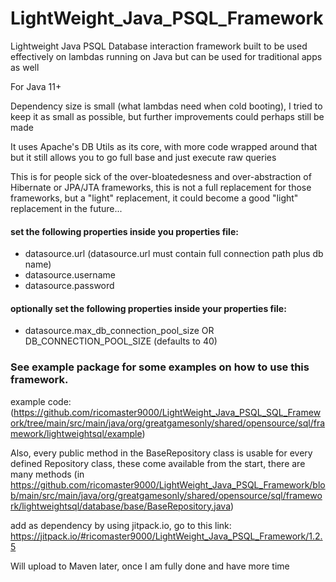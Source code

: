 # LightWeight_Java_PSQL_Framework
Lightweight Java PSQL Database interaction framework built to be used effectively on lambdas running on Java but can be used for traditional apps as well

For Java 11+

Dependency size is small (what lambdas need when cold booting), I tried to keep it as small as possible, but further improvements could perhaps still be made

It uses Apache's DB Utils as its core, with more code wrapped around that but it still allows you to go full base and just execute raw queries

This is for people sick of the over-bloatedesness and over-abstraction of Hibernate or JPA/JTA frameworks, this is not a full replacement for those frameworks, but a "light" replacement, it could become a good "light" replacement in the future...

#### set the following properties inside you properties file: 
- datasource.url (datasource.url must contain full connection path plus db name)
- datasource.username
- datasource.password

#### optionally set the following properties inside your properties file:
- datasource.max_db_connection_pool_size OR DB_CONNECTION_POOL_SIZE (defaults to 40)

### See example package for some examples on how to use this framework.

example code:
(https://github.com/ricomaster9000/LightWeight_Java_PSQL_SQL_Framework/tree/main/src/main/java/org/greatgamesonly/shared/opensource/sql/framework/lightweightsql/example)

Also, every public method in the BaseRepository class is usable for every defined Repository class, these come available from the start, there are many methods (in  https://github.com/ricomaster9000/LightWeight_Java_PSQL_Framework/blob/main/src/main/java/org/greatgamesonly/shared/opensource/sql/framework/lightweightsql/database/base/BaseRepository.java)


add as dependency by using jitpack.io, go to this link: https://jitpack.io/#ricomaster9000/LightWeight_Java_PSQL_Framework/1.2.5

Will upload to Maven later, once I am fully done and have more time

